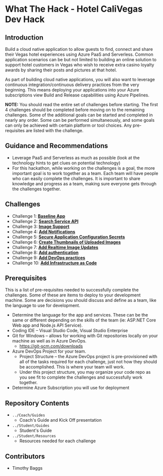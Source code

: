 # What The Hack - Hotel CaliVegas Dev Hack

## Introduction
Build a cloud native application to allow guests to find, connect and share their Vegas hotel experiences using Azure PaaS and Serverless. Common application scenarios can be but not limited to building an online solution to support hotel customers in Vegas who wish to receive extra casino loyalty awards by sharing their posts and pictures at that hotel. 

As part of building cloud native applications, you will also want to leverage continuous integration/continuous delivery practices from the very beginning.  This means deploying your applications into your Azure subscriptions view Build and Release capabilities using Azure Pipelines. 

**NOTE:** You should read the entire set of challenges before starting.  The first 4 challenges should be completed before moving on to the remaining challenges. Some of the additional goals can be started and completed in nearly any order. Some can be performed simultaneously, and some goals can only be achieved with certain platform or tool choices.  Any pre-requisites are listed with the challenge.

## Guidance and Recommendations
- Leverage PaaS and Serverless as much as possible (look at the technology hints to get clues on potential technology)
- For this hackathon, while working on the challenges is a goal, the more important goal is to work together as a team.  Each team will have people who can easily complete the challenges.  It is important to share knowledge and progress as a team, making sure everyone gets through the challenges together.

## Challenges
- Challenge 1: **[Baseline App](Student/Guides/StudentGuide.docx)**
- Challenge 2: **[Search Service API](Student/Guides/StudentGuide.docx)**
- Challenge 3: **[Image Support](Student/Guides/StudentGuide.docx)**
- Challenge 4: **[Add Notifications](Student/Guides/StudentGuide.docx)**
- Challenge 5: **[Secure Application Configuration Secrets](Student/Guides/StudentGuide.docx)**
- Challenge 6: **[Create Thumbnails of Uploaded Images](Student/Guides/StudentGuide.docx)**
- Challenge 7: **[Add Realtime Image Updates](Student/Guides/StudentGuide.docx)**
- Challenge 8: **[Add authentication](Student/Guides/StudentGuide.docx)**
- Challenge 9: **[Add DevOps practices](Student/Guides/StudentGuide.docx)**
- Challenge 10: **[Add Infrastructure as Code](Student/Guides/StudentGuide.docx)**

## Prerequisites
This is a list of pre-requisites needed to successfully complete the challenges.  Some of these are items to deploy to your development machine.  Some are decisions you should discuss and define as a team, like the language to use for development.
- Determine the language for the app and services.  These can be the same or different depending on the skills of the team (ie: ASP.NET Core Web app and Node.js API Service).  
- Coding IDE – Visual Studio Code, Visual Studio Enterprise
- Git for Windows – allows for working with Git repositories locally on your machine as well as in Azure DevOps. 
    - <https://git-scm.com/downloads>
- Azure DevOps Project for your team.
	- Project Structure – the Azure DevOps project is pre-provisioned with all of the tasks required for each challenge, just not how they should be accomplished.  This is where your team will work.  
	- Under this project structure, you may organize your code repo as you see fit to complete the challenges and successfully work together.
- Determine Azure Subscription you will use for deployment

## Repository Contents
- `../Coach/Guides`
  - Coach's Guide and Kick Off presentation
- `../Student/Guides`
  - Student's Guide
- `../Student/Resources`
  - Resources needed for each challenge

## Contributors
- Timothy Baggs
